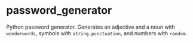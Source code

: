 # password_generator
Python password generator. Generates an adjective and a noun with `wonderwords`, symbols with `string.punctuation`, and numbers with `random`.
